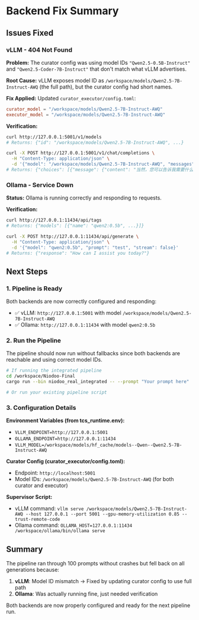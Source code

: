 # Backend Fix Summary

## Issues Fixed

### vLLM - 404 Not Found
**Problem:** The curator config was using model IDs `"Qwen2.5-0.5B-Instruct"` and `"Qwen2.5-Coder-7B-Instruct"` that don't match what vLLM advertises.

**Root Cause:** vLLM exposes model ID as `/workspace/models/Qwen2.5-7B-Instruct-AWQ` (the full path), but the curator config had short names.

**Fix Applied:** Updated `curator_executor/config.toml`:
```toml
curator_model = "/workspace/models/Qwen2.5-7B-Instruct-AWQ"
executor_model = "/workspace/models/Qwen2.5-7B-Instruct-AWQ"
```

**Verification:**
```bash
curl http://127.0.0.1:5001/v1/models
# Returns: {"id": "/workspace/models/Qwen2.5-7B-Instruct-AWQ", ...}

curl -X POST http://127.0.0.1:5001/v1/chat/completions \
  -H "Content-Type: application/json" \
  -d '{"model": "/workspace/models/Qwen2.5-7B-Instruct-AWQ", "messages": [{"role": "user", "content": "test"}], "max_tokens": 10}'
# Returns: {"choices": [{"message": {"content": "当然，您可以告诉我需要什么样的帮助或测试的内容"}}]}
```

### Ollama - Service Down
**Status:** Ollama is running correctly and responding to requests.

**Verification:**
```bash
curl http://127.0.0.1:11434/api/tags
# Returns: {"models": [{"name": "qwen2:0.5b", ...}]}

curl -X POST http://127.0.0.1:11434/api/generate \
  -H "Content-Type: application/json" \
  -d '{"model": "qwen2:0.5b", "prompt": "test", "stream": false}'
# Returns: {"response": "How can I assist you today?"}
```

## Next Steps

### 1. Pipeline is Ready
Both backends are now correctly configured and responding:
- ✅ vLLM: `http://127.0.0.1:5001` with model `/workspace/models/Qwen2.5-7B-Instruct-AWQ`
- ✅ Ollama: `http://127.0.0.1:11434` with model `qwen2:0.5b`

### 2. Run the Pipeline
The pipeline should now run without fallbacks since both backends are reachable and using correct model IDs.

```bash
# If running the integrated pipeline
cd /workspace/Niodoo-Final
cargo run --bin niodoo_real_integrated -- --prompt "Your prompt here"

# Or run your existing pipeline script
```

### 3. Configuration Details

**Environment Variables (from tcs_runtime.env):**
- `VLLM_ENDPOINT=http://127.0.0.1:5001`
- `OLLAMA_ENDPOINT=http://127.0.0.1:11434`
- `VLLM_MODEL=/workspace/models/hf_cache/models--Qwen--Qwen2.5-7B-Instruct-AWQ`

**Curator Config (curator_executor/config.toml):**
- Endpoint: `http://localhost:5001`
- Model IDs: `/workspace/models/Qwen2.5-7B-Instruct-AWQ` (for both curator and executor)

**Supervisor Script:**
- vLLM command: `vllm serve /workspace/models/Qwen2.5-7B-Instruct-AWQ --host 127.0.0.1 --port 5001 --gpu-memory-utilization 0.85 --trust-remote-code`
- Ollama command: `OLLAMA_HOST=127.0.0.1:11434 /workspace/ollama/bin/ollama serve`

## Summary

The pipeline ran through 100 prompts without crashes but fell back on all generations because:
1. **vLLM**: Model ID mismatch → Fixed by updating curator config to use full path
2. **Ollama**: Was actually running fine, just needed verification

Both backends are now properly configured and ready for the next pipeline run.

